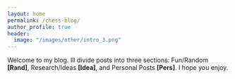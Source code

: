 ```yaml
---
layout: home
permalink: /chess-blog/
author_profile: true
header:
  image: "/images/other/intro_3.png"
---
```


Welcome to my blog. Ill divide posts into three sections: Fun/Random <b>[Rand]</b>, Research/Ideas <b>[Idea]</b>, and Personal Posts <b>[Pers]</b>. I hope you enjoy.